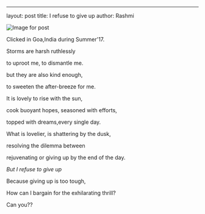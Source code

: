 ---
layout: post
title: I refuse to give up
author: Rashmi

![Image for post](https://miro.medium.com/max/4160/1*cNsKCY3AN-eC_ih4wJ-tYw.jpeg)

Clicked in Goa,India during Summer'17.

Storms are harsh ruthlessly

to uproot me, to dismantle me.

but they are also kind enough,

to sweeten the after-breeze for me.

It is lovely to rise with the sun,

cook buoyant hopes, seasoned with efforts,

topped with dreams,every single day.

What is lovelier, is shattering by the dusk,

resolving the dilemma between

rejuvenating or giving up by the end of the day.

*But I refuse to give up*

Because giving up is too tough,

How can I bargain for the exhilarating thrill?

Can you??